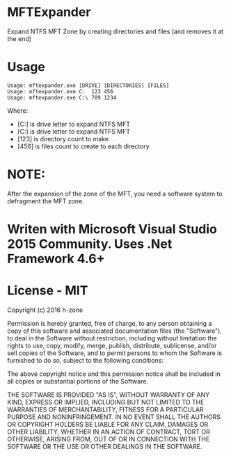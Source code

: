 # MFTExpander
Expand NTFS MFT Zone by creating directories and files (and removes it at the end)

# Usage
```
Usage: mftexpander.exe [DRIVE] [DIRECTORIES] [FILES]
Usage: mftexpander.exe C:  123 456
Usage: mftexpander.exe C:\ 789 1234
```
Where:
*    [C:]  is drive letter to expand NTFS MFT
*    [C:\] is drive letter to expand NTFS MFT
*    [123] is directory count to make
*    [456] is files count to create to each directory

# NOTE:
After the expansion of the zone of the MFT, you need a software system to defragment the MFT zone.

# Writen with Microsoft Visual Studio 2015 Community. Uses .Net Framework 4.6+
# License - MIT
Copyright (c) 2016 h-zone

Permission is hereby granted, free of charge, to any person obtaining a copy
of this software and associated documentation files (the "Software"), to deal
in the Software without restriction, including without limitation the rights
to use, copy, modify, merge, publish, distribute, sublicense, and/or sell
copies of the Software, and to permit persons to whom the Software is
furnished to do so, subject to the following conditions:

The above copyright notice and this permission notice shall be included in all
copies or substantial portions of the Software.

THE SOFTWARE IS PROVIDED "AS IS", WITHOUT WARRANTY OF ANY KIND, EXPRESS OR
IMPLIED, INCLUDING BUT NOT LIMITED TO THE WARRANTIES OF MERCHANTABILITY,
FITNESS FOR A PARTICULAR PURPOSE AND NONINFRINGEMENT. IN NO EVENT SHALL THE
AUTHORS OR COPYRIGHT HOLDERS BE LIABLE FOR ANY CLAIM, DAMAGES OR OTHER
LIABILITY, WHETHER IN AN ACTION OF CONTRACT, TORT OR OTHERWISE, ARISING FROM,
OUT OF OR IN CONNECTION WITH THE SOFTWARE OR THE USE OR OTHER DEALINGS IN THE
SOFTWARE.

